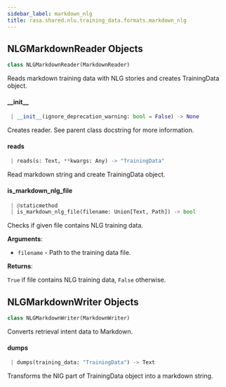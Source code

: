```yaml
---
sidebar_label: markdown_nlg
title: rasa.shared.nlu.training_data.formats.markdown_nlg
---
```


## NLGMarkdownReader Objects

```python
class NLGMarkdownReader(MarkdownReader)
```

Reads markdown training data with NLG stories and creates TrainingData object.

#### \_\_init\_\_

```python
 | __init__(ignore_deprecation_warning: bool = False) -> None
```

Creates reader. See parent class docstring for more information.

#### reads

```python
 | reads(s: Text, **kwargs: Any) -> "TrainingData"
```

Read markdown string and create TrainingData object.

#### is\_markdown\_nlg\_file

```python
 | @staticmethod
 | is_markdown_nlg_file(filename: Union[Text, Path]) -> bool
```

Checks if given file contains NLG training data.

**Arguments**:

- `filename` - Path to the training data file.
  

**Returns**:

  `True` if file contains NLG training data, `False` otherwise.

## NLGMarkdownWriter Objects

```python
class NLGMarkdownWriter(MarkdownWriter)
```

Converts retrieval intent data to Markdown.

#### dumps

```python
 | dumps(training_data: "TrainingData") -> Text
```

Transforms the NlG part of TrainingData object into a markdown string.

